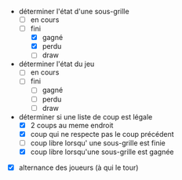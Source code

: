 - déterminer l'état d'une sous-grille
  - [ ] en cours
  - [ ] fini
    - [x] gagné
    - [x] perdu
    - [ ] draw
- déterminer l'état du jeu
  - [ ] en cours
  - [ ] fini
    - [ ] gagné
    - [ ] perdu
    - [ ] draw
- déterminer si une liste de coup est légale
  - [x] 2 coups au meme endroit
  - [x] coup qui ne respecte pas le coup précédent
  - [ ] coup libre lorsqu' une sous-grille est finie
  - [x] coup libre lorsqu'une sous-grille est gagnée
- [x] alternance des joueurs (à qui le tour)
